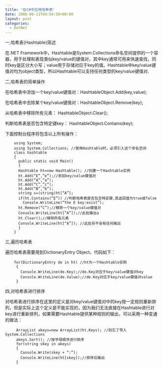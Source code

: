 ```yaml
---
title: '在C#中应用哈希表'
date: 2006-06-11T04:54:58+00:00
layout: post
categories:
  - DotNet
---
```


一,哈希表(Hashtable)简述

在.NET Framework中，Hashtable是System.Collections命名空间提供的一个容器，用于处理和表现类似key/value的键值对，其中key通常可用来快速查找，同时key是区分大小写；value用于存储对应于key的值。Hashtable中key/value键值对均为object类型，所以Hashtable可以支持任何类型的key/value键值对.

二,哈希表的简单操作

在哈希表中添加一个key/value键值对：HashtableObject.Add(key,value);

在哈希表中去除某个key/value键值对：HashtableObject.Remove(key);

从哈希表中移除所有元素： HashtableObject.Clear();

判断哈希表是否包含特定键key： HashtableObject.Contains(key);

下面控制台程序将包含以上所有操作：
```
    using System;
    using System.Collections; //使用Hashtable时，必须引入这个命名空间
    class hashtable
    {
      public static void Main()
      {
      Hashtable ht=new Hashtable(); //创建一个Hashtable实例
      ht.Add(“E”,”e”);//添加key/value键值对
      ht.Add(“A”,”a”);
      ht.Add(“C”,”c”);
      ht.Add(“B”,”b”);
      string s=(string)ht[“A”];
      if(ht.Contains(“E”)) //判断哈希表是否包含特定键,其返回值为true或false
        Console.WriteLine(“the E key:exist”);
      ht.Remove(“C”);//移除一个key/value键值对
      Console.WriteLine(ht[“A”]);//此处输出a
      ht.Clear();//移除所有元素
      Console.WriteLine(ht[“A”]); //此处将不会有任何输出
      }
    } 
```

三,遍历哈希表

遍历哈希表需要用到DictionaryEntry Object，代码如下：
```
    for(DictionaryEntry de in ht) //ht为一个Hashtable实例
     {
       Console.WriteLine(de.Key);//de.Key对应于key/value键值对key
       Console.WriteLine(de.Value);//de.Key对应于key/value键值对value
     } 
```

四,对哈希表进行排序

对哈希表进行排序在这里的定义是对key/value键值对中的key按一定规则重新排列，但是实际上这个定义是不能实现的，因为我们无法直接在Hashtable进行对key进行重新排列，如果需要Hashtable提供某种规则的输出，可以采用一种变通的做法：
```
     ArrayList akeys=new ArrayList(ht.Keys); //别忘了导入System.Collections
     akeys.Sort(); //按字母顺序进行排序
     for(string skey in akeys)
     {
       Console.Write(skey + “:”);
       Console.WriteLine(ht[skey]);//排序后输出
     }
```